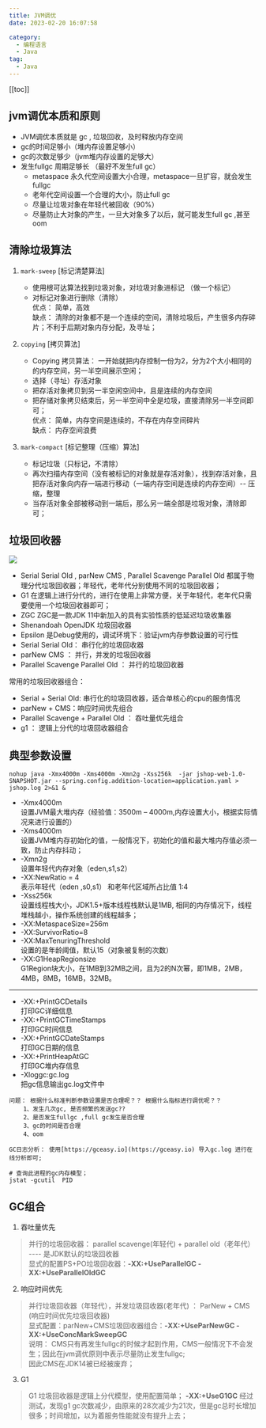 ```yaml
---
title: JVM调优
date: 2023-02-20 16:07:58

category: 
  - 编程语言
  - Java
tag: 
  - Java
---
```


<!-- more -->
[[toc]]
## jvm调优本质和原则
- JVM调优本质就是 gc , 垃圾回收，及时释放内存空间
- gc的时间足够小（堆内存设置足够小）
- gc的次数足够少（jvm堆内存设置的足够大）
- 发生fullgc 周期足够长 （最好不发生full gc）
    - metaspace 永久代空间设置大小合理，metaspace一旦扩容，就会发生fullgc
    - 老年代空间设置一个合理的大小，防止full gc
    - 尽量让垃圾对象在年轻代被回收（90%）
    - 尽量防止大对象的产生，一旦大对象多了以后，就可能发生full gc ,甚至oom


## 清除垃圾算法
1. `mark-sweep`  [标记清楚算法]
    - 使用根可达算法找到垃圾对象，对垃圾对象进标记 （做一个标记）
    - 对标记对象进行删除（清除）<br/>
    优点： 简单，高效 <br/>
    缺点： 清除的对象都不是一个连续的空间，清除垃圾后，产生很多内存碎片；不利于后期对象内存分配，及寻址；

2. `copying` [拷贝算法]
    - Copying 拷贝算法： 一开始就把内存控制一份为2，分为2个大小相同的的内存空间，另一半空间展示空闲；
	- 选择（寻址）存活对象
	- 把存活对象拷贝到另一半空闲空间中，且是连续的内存空间
	- 把存储对象拷贝结束后，另一半空间中全是垃圾，直接清除另一半空间即可；<br/>
    优点： 简单，内存空间是连续的，不存在内存空间碎片<br/>
    缺点： 内存空间浪费<br/>

3. `mark-compact` [标记整理（压缩）算法]
	- 标记垃圾（只标记，不清除）
	- 再次扫描内存空间（没有被标记的对象就是存活对象），找到存活对象，且把存活对象向内存一端进行移动（一端内存空间是连续的内存空间）-- 压缩，整理
	- 当存活对象全部被移动到一端后，那么另一端全部是垃圾对象，清除即可；


## 垃圾回收器
![](https://s3.ax1x.com/2021/01/29/yCY9iV.png)
- Serial Serial Old , parNew CMS , Parallel Scavenge Parallel Old  都属于物理分代垃圾回收器；年轻代，老年代分别使用不同的垃圾回收器；
- G1 在逻辑上进行分代的，进行在使用上非常方便，关于年轻代，老年代只需要使用一个垃圾回收器即可；
- ZGC  ZGC是一款JDK 11中新加入的具有实验性质的低延迟垃圾收集器
- Shenandoah OpenJDK 垃圾回收器
- Epsilon 是Debug使用的，调试环境下：验证jvm内存参数设置的可行性
- Serial Serial Old： 串行化的垃圾回收器
- parNew CMS ： 并行，并发的垃圾回收器
- Parallel Scavenge Parallel Old ： 并行的垃圾回收器

常用的垃圾回收器组合：
- Serial + Serial Old: 串行化的垃圾回收器，适合单核心的cpu的服务情况
- parNew + CMS：响应时间优先组合
- Parallel Scavenge + Parallel Old ： 吞吐量优先组合
- g1 ： 逻辑上分代的垃圾回收器组合


## 典型参数设置
```
nohup java -Xmx4000m -Xms4000m -Xmn2g -Xss256k  -jar jshop-web-1.0-SNAPSHOT.jar --spring.config.addition-location=application.yaml > jshop.log 2>&1 &
```
- -Xmx4000m  <br/> 设置JVM最大堆内存（经验值：3500m – 4000m,内存设置大小，根据实际情况来进行设置的）
- -Xms4000m  <br/> 设置JVM堆内存初始化的值，一般情况下，初始化的值和最大堆内存值必须一致，防止内存抖动；
- -Xmn2g <br/> 设置年轻代内存对象（eden,s1,s2）
- -XX:NewRatio = 4  <br/> 表示年轻代（eden ,s0,s1） 和老年代区域所占比值 1:4
- -Xss256k <br/> 设置线程栈大小，JDK1.5+版本线程栈默认是1MB, 相同的内存情况下，线程堆栈越小，操作系统创建的线程越多；
- -XX:MetaspaceSize=256m <br/>
- -XX:SurvivorRatio=8 <br/>
- -XX:MaxTenuringThreshold <br/> 设置的是年龄阈值，默认15（对象被复制的次数）
- -XX:G1HeapRegionsize <br/> G1Region块大小，在1MB到32MB之间，且为2的N次幂，即1MB，2MB，4MB，8MB，16MB，32MB。
---
- -XX:+PrintGCDetails <br/>打印GC详细信息
- -XX:+PrintGCTimeStamps <br/>打印GC时间信息
- -XX:+PrintGCDateStamps <br/>打印GC日期的信息
- -XX:+PrintHeapAtGC <br/>打印GC堆内存信息 
- -Xloggc:gc.log <br/>把gc信息输出gc.log文件中

```
问题： 根据什么标准判断参数设置是否合理呢？？ 根据什么指标进行调优呢？？
	1、发生几次gc, 是否频繁的发送gc??
	2、是否发生fullgc ,full gc发生是否合理
	3、gc的时间是否合理
	4、oom

GC日志分析： 使用[https://gceasy.io](https://gceasy.io) 导入gc.log 进行在线分析即可;

# 查询此进程的gc内存模型；
jstat -gcutil  PID  
```


## GC组合
1. 吞吐量优先
> 并行的垃圾回收器： parallel scavenge(年轻代) + parallel old（老年代） ---- 是JDK默认的垃圾回收器<br/>
> 显式的配置PS+PO垃圾回收器：**-XX:+UseParallelGC -XX:+UseParallelOldGC**

2. 响应时间优先
> 并行垃圾回收器（年轻代），并发垃圾回收器(老年代) ： ParNew + CMS (响应时间优先垃圾回收器)<br/>
> 显式配置：parNew+CMS垃圾回收器组合：**-XX:+UseParNewGC -XX:+UseConcMarkSweepGC**  <br/>
> 说明： CMS只有再发生fullgc的时候才起到作用，CMS一般情况下不会发生；因此在jvm调优原则中表示尽量防止发生fullgc; <br/>
> 因此CMS在JDK14被已经被废弃；<br/>

3. G1
> G1 垃圾回收器是逻辑上分代模型，使用配置简单；
> **-XX:+UseG1GC**
> 经过测试，发现g1 gc次数减少，由原来的28次减少为21次，但是gc总时长增加很多；时间增加，以为着服务性能就没有提升上去；





